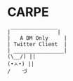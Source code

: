 CARPE
=====
```````````````````
|￣￣￣￣￣￣￣￣￣| 
|   A DM Only     | 
| Twitter Client  | 
| ________________| 
(\__/) || 
(•ㅅ•) || 
/ 　 づ
```````````````````
